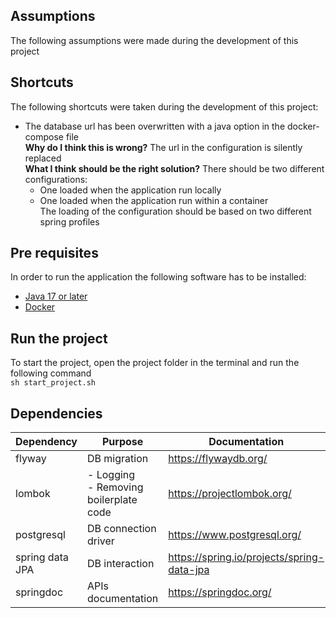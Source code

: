 ## Assumptions
The following assumptions were made during the development of this project

## Shortcuts
The following shortcuts were taken during the development of this project:
- The database url has been overwritten with a java option in the docker-compose file<br>
  **Why do I think this is wrong?** The url in the configuration is silently replaced<br>
  **What I think should be the right solution?** There should be two different configurations:
  - One loaded when the application run locally
  - One loaded when the application run within a container<br>
  The loading of the configuration should be based on two different spring profiles

## Pre requisites

In order to run the application the following software has to be installed:

- [Java 17 or later](https://www.oracle.com/java/technologies/downloads/)
- [Docker](https://docs.docker.com/get-docker/)

## Run the project

To start the project, open the project folder in the terminal and run the following command<br>
`sh start_project.sh`

## Dependencies

| Dependency      | Purpose                                   | Documentation                              |
|-----------------|-------------------------------------------|--------------------------------------------|
| flyway          | DB migration                              | https://flywaydb.org/                      |
| lombok          | - Logging<br/>- Removing boilerplate code | https://projectlombok.org/                 |
| postgresql      | DB connection driver                      | https://www.postgresql.org/                |
| spring data JPA | DB interaction                            | https://spring.io/projects/spring-data-jpa |
| springdoc       | APIs documentation                        | https://springdoc.org/                     |